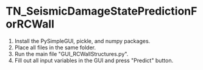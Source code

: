 # TN_SeismicDamageStatePredictionForRCWall

1. Install the PySimpleGUI, pickle, and numpy packages. 
2. Place all files in the same folder.
3. Run the main file "GUI_RCWallStructures.py".
4. Fill out all input variables in the GUI and press "Predict" button.
